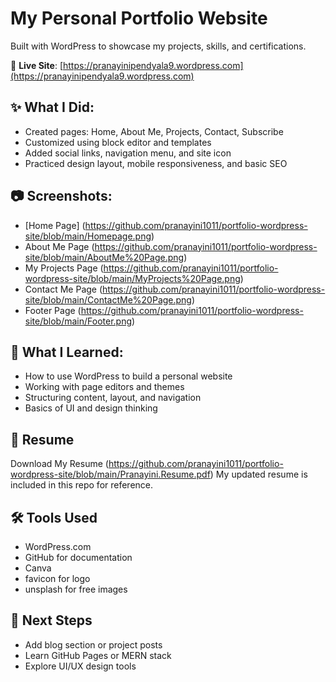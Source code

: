 # My Personal Portfolio Website

Built with WordPress to showcase my projects, skills, and certifications.

📌 **Live Site**: [https://pranayinipendyala9.wordpress.com](https://pranayinipendyala9.wordpress.com)

## ✨ What I Did:
- Created pages: Home, About Me, Projects, Contact, Subscribe
- Customized using block editor and templates
- Added social links, navigation menu, and site icon
- Practiced design layout, mobile responsiveness, and basic SEO

## 📷 Screenshots:
- [Home Page] (https://github.com/pranayini1011/portfolio-wordpress-site/blob/main/Homepage.png)
- About Me Page (https://github.com/pranayini1011/portfolio-wordpress-site/blob/main/AboutMe%20Page.png)
- My Projects Page (https://github.com/pranayini1011/portfolio-wordpress-site/blob/main/MyProjects%20Page.png)
- Contact Me Page (https://github.com/pranayini1011/portfolio-wordpress-site/blob/main/ContactMe%20Page.png)
- Footer Page (https://github.com/pranayini1011/portfolio-wordpress-site/blob/main/Footer.png)

## 🧠 What I Learned:
- How to use WordPress to build a personal website
- Working with page editors and themes
- Structuring content, layout, and navigation
- Basics of UI and design thinking

## 📄 Resume
Download My Resume (https://github.com/pranayini1011/portfolio-wordpress-site/blob/main/Pranayini.Resume.pdf)
My updated resume is included in this repo for reference.

## 🛠️ Tools Used
- WordPress.com
- GitHub for documentation
- Canva
- favicon for logo
- unsplash for free images

## 🚀 Next Steps
- Add blog section or project posts
- Learn GitHub Pages or MERN stack
- Explore UI/UX design tools

